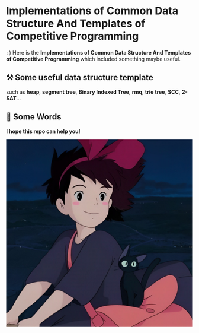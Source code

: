 # **Implementations of Common Data Structure And Templates of Competitive Programming**

: ) Here is the **Implementations of Common Data Structure And Templates of Competitive Programming** which included  something maybe useful.



## ⚒️ Some useful data structure template

such as **heap**, **segment tree**, **Binary Indexed Tree**, **rmq**, **trie tree**, **SCC**, **2-SAT**...



## 🎉 Some Words

**I hope this repo can help you!**

![IMG6541](./assets/IMG6541.jpg)
